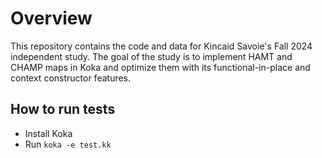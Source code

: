# Overview

This repository contains the code and data for Kincaid Savoie's Fall 2024 independent study. The goal of the study is to
implement HAMT and CHAMP maps in Koka and optimize them with its functional-in-place and context constructor features.

## How to run tests

- Install Koka
- Run `koka -e test.kk`
